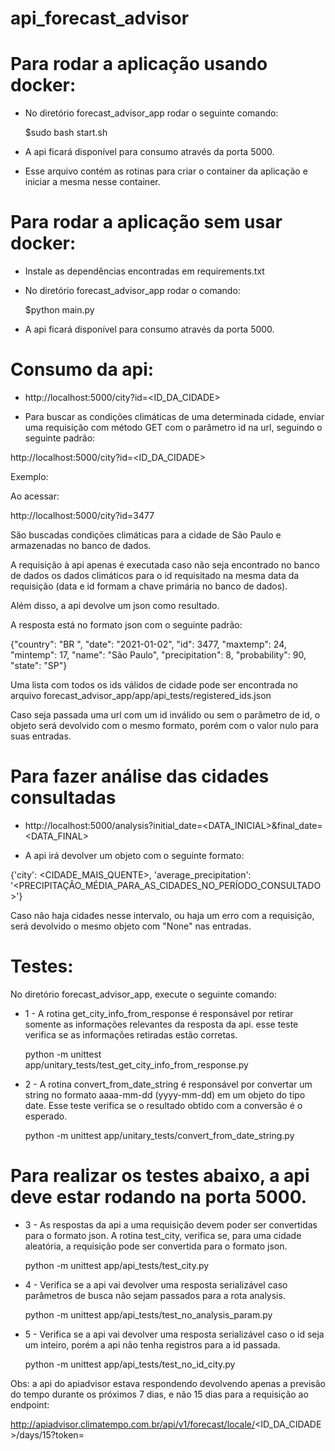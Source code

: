 # api_forecast_advisor

# Para rodar a aplicação usando docker:

- No diretório forecast_advisor_app rodar o seguinte comando:

   $sudo bash start.sh

- A api ficará disponível para consumo através da porta 5000.

- Esse arquivo contém as rotinas para criar o container da aplicação e iniciar a mesma nesse container.

# Para rodar a aplicação sem usar docker:

- Instale as dependências encontradas em requirements.txt

- No diretório forecast_advisor_app rodar o comando:

   $python main.py
   
- A api ficará disponível para consumo através da porta 5000.

# Consumo da api:

- http://localhost:5000/city?id=<ID_DA_CIDADE>

- Para buscar as condições climáticas de uma determinada cidade, enviar uma requisição com método GET
com o parâmetro id na url, seguindo o seguinte padrão:

http://localhost:5000/city?id=<ID_DA_CIDADE>

Exemplo:

Ao acessar:

http://localhost:5000/city?id=3477

São buscadas condições climáticas para a cidade de São Paulo e armazenadas no banco de dados.

A requisição à api apenas é executada caso não seja encontrado no banco de dados os dados climáticos
para o id requisitado na mesma data da requisição (data e id formam a chave primária no banco de dados).

Além disso, a api devolve um json como resultado.

A resposta está no formato json com o seguinte padrão:

{"country":	"BR  ",
"date":	"2021-01-02",
"id":	3477,
"maxtemp":	24,
"mintemp":	17,
"name":	"São Paulo",
"precipitation": 8,
"probability": 90,
"state": "SP"}

Uma lista com todos os ids válidos de cidade pode ser encontrada no arquivo forecast_advisor_app/app/api_tests/registered_ids.json

Caso seja passada uma url com um id inválido ou sem o parâmetro de id, o objeto será devolvido com o mesmo formato, porém com
o valor nulo para suas entradas.

# Para fazer análise das cidades consultadas

- http://localhost:5000/analysis?initial_date=<DATA_INICIAL>&final_date=<DATA_FINAL>

- A api irá devolver um objeto com o seguinte formato:

{'city': <CIDADE_MAIS_QUENTE>, 'average_precipitation': '<PRECIPITAÇÃO_MÉDIA_PARA_AS_CIDADES_NO_PERÍODO_CONSULTADO>'}

Caso não haja cidades nesse intervalo, ou haja um erro com a requisição, será devolvido o mesmo objeto com "None" nas entradas.

# Testes:

No diretório forecast_advisor_app, execute o seguinte comando:

- 1 - A rotina get_city_info_from_response é responsável por retirar somente as informações relevantes da resposta da api.
 esse teste verifica se as informações retiradas estão corretas.

   python -m unittest app/unitary_tests/test_get_city_info_from_response.py

- 2 - A rotina convert_from_date_string é responsável por convertar um string no formato aaaa-mm-dd (yyyy-mm-dd) em um
objeto do tipo date. Esse teste verifica se o resultado obtido com a conversão é o esperado.

   python -m unittest app/unitary_tests/convert_from_date_string.py

# Para realizar os testes abaixo, a api deve estar rodando na porta 5000.

- 3 - As respostas da api a uma requisição devem poder ser convertidas para o formato json. A rotina test_city,
verifica se, para uma cidade aleatória, a requisição pode ser convertida para o formato json.

   python -m unittest app/api_tests/test_city.py

- 4 - Verifica se a api vai devolver uma resposta serializável caso parâmetros de busca não sejam passados
para a rota analysis.

   python -m unittest app/api_tests/test_no_analysis_param.py

- 5 - Verifica se a api vai devolver uma resposta serializável caso o id seja um inteiro, porém a api não
tenha registros para a id passada.

   python -m unittest app/api_tests/test_no_id_city.py


Obs: a api do apiadvisor estava respondendo devolvendo apenas a previsão do tempo durante os próximos 7 dias,
e não 15 dias para a requisição ao endpoint:

http://apiadvisor.climatempo.com.br/api/v1/forecast/locale/<ID_DA_CIDADE>/days/15?token=<TOKEN>
